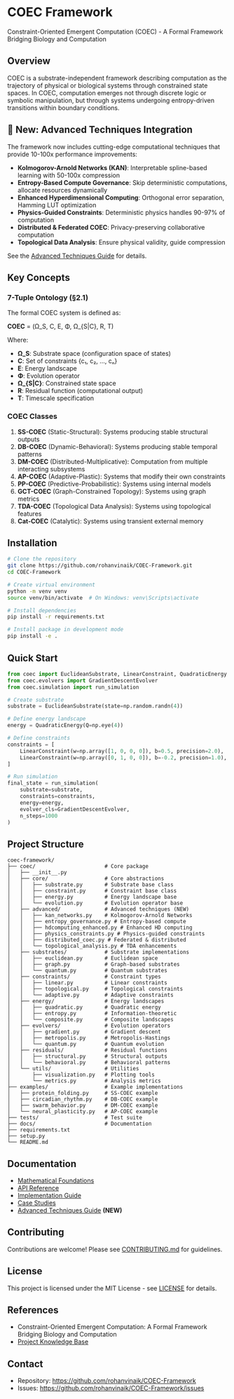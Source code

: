 # COEC Framework

Constraint-Oriented Emergent Computation (COEC) - A Formal Framework Bridging Biology and Computation

## Overview

COEC is a substrate-independent framework describing computation as the trajectory of physical or biological systems through constrained state spaces. In COEC, computation emerges not through discrete logic or symbolic manipulation, but through systems undergoing entropy-driven transitions within boundary conditions.

## 🚀 New: Advanced Techniques Integration

The framework now includes cutting-edge computational techniques that provide 10-100x performance improvements:

- **Kolmogorov-Arnold Networks (KAN)**: Interpretable spline-based learning with 50-100x compression
- **Entropy-Based Compute Governance**: Skip deterministic computations, allocate resources dynamically
- **Enhanced Hyperdimensional Computing**: Orthogonal error separation, Hamming LUT optimization
- **Physics-Guided Constraints**: Deterministic physics handles 90-97% of computation
- **Distributed & Federated COEC**: Privacy-preserving collaborative computation
- **Topological Data Analysis**: Ensure physical validity, guide compression

See the [Advanced Techniques Guide](docs/advanced_techniques/README.md) for details.

## Key Concepts

### 7-Tuple Ontology (§2.1)

The formal COEC system is defined as:

**COEC** = (Ω_S, C, E, Φ, Ω_{S|C}, R, T)

Where:
- **Ω_S**: Substrate space (configuration space of states)
- **C**: Set of constraints {c₁, c₂, ..., cₙ}
- **E**: Energy landscape
- **Φ**: Evolution operator
- **Ω_{S|C}**: Constrained state space
- **R**: Residual function (computational output)
- **T**: Timescale specification

### COEC Classes

1. **SS-COEC** (Static-Structural): Systems producing stable structural outputs
2. **DB-COEC** (Dynamic-Behavioral): Systems producing stable temporal patterns
3. **DM-COEC** (Distributed-Multiplicative): Computation from multiple interacting subsystems
4. **AP-COEC** (Adaptive-Plastic): Systems that modify their own constraints
5. **PP-COEC** (Predictive-Probabilistic): Systems using internal models
6. **GCT-COEC** (Graph-Constrained Topology): Systems using graph metrics
7. **TDA-COEC** (Topological Data Analysis): Systems using topological features
8. **Cat-COEC** (Catalytic): Systems using transient external memory

## Installation

```bash
# Clone the repository
git clone https://github.com/rohanvinaik/COEC-Framework.git
cd COEC-Framework

# Create virtual environment
python -m venv venv
source venv/bin/activate  # On Windows: venv\Scripts\activate

# Install dependencies
pip install -r requirements.txt

# Install package in development mode
pip install -e .
```

## Quick Start

```python
from coec import EuclideanSubstrate, LinearConstraint, QuadraticEnergy
from coec.evolvers import GradientDescentEvolver
from coec.simulation import run_simulation

# Create substrate
substrate = EuclideanSubstrate(state=np.random.randn(4))

# Define energy landscape
energy = QuadraticEnergy(Q=np.eye(4))

# Define constraints
constraints = [
    LinearConstraint(w=np.array([1, 0, 0, 0]), b=0.5, precision=2.0),
    LinearConstraint(w=np.array([0, 1, 0, 0]), b=-0.2, precision=1.0),
]

# Run simulation
final_state = run_simulation(
    substrate=substrate,
    constraints=constraints,
    energy=energy,
    evolver_cls=GradientDescentEvolver,
    n_steps=1000
)
```

## Project Structure

```
coec-framework/
├── coec/                      # Core package
│   ├── __init__.py
│   ├── core/                  # Core abstractions
│   │   ├── substrate.py       # Substrate base class
│   │   ├── constraint.py      # Constraint base class
│   │   ├── energy.py          # Energy landscape base
│   │   └── evolution.py       # Evolution operator base
│   ├── advanced/              # Advanced techniques (NEW)
│   │   ├── kan_networks.py    # Kolmogorov-Arnold Networks
│   │   ├── entropy_governance.py # Entropy-based compute
│   │   ├── hdcomputing_enhanced.py # Enhanced HD computing
│   │   ├── physics_constraints.py # Physics-guided constraints
│   │   ├── distributed_coec.py # Federated & distributed
│   │   └── topological_analysis.py # TDA enhancements
│   ├── substrates/            # Substrate implementations
│   │   ├── euclidean.py       # Euclidean space
│   │   ├── graph.py           # Graph-based substrates
│   │   └── quantum.py         # Quantum substrates
│   ├── constraints/           # Constraint types
│   │   ├── linear.py          # Linear constraints
│   │   ├── topological.py     # Topological constraints
│   │   └── adaptive.py        # Adaptive constraints
│   ├── energy/                # Energy landscapes
│   │   ├── quadratic.py       # Quadratic energy
│   │   ├── entropy.py         # Information-theoretic
│   │   └── composite.py       # Composite landscapes
│   ├── evolvers/              # Evolution operators
│   │   ├── gradient.py        # Gradient descent
│   │   ├── metropolis.py      # Metropolis-Hastings
│   │   └── quantum.py         # Quantum evolution
│   ├── residuals/             # Residual functions
│   │   ├── structural.py      # Structural outputs
│   │   └── behavioral.py      # Behavioral patterns
│   └── utils/                 # Utilities
│       ├── visualization.py   # Plotting tools
│       └── metrics.py         # Analysis metrics
├── examples/                  # Example implementations
│   ├── protein_folding.py     # SS-COEC example
│   ├── circadian_rhythm.py    # DB-COEC example
│   ├── swarm_behavior.py      # DM-COEC example
│   └── neural_plasticity.py   # AP-COEC example
├── tests/                     # Test suite
├── docs/                      # Documentation
├── requirements.txt
├── setup.py
└── README.md
```

## Documentation

- [Mathematical Foundations](docs/mathematical_foundations.md)
- [API Reference](docs/api_reference.md)
- [Implementation Guide](docs/implementation_guide.md)
- [Case Studies](docs/case_studies.md)
- [Advanced Techniques Guide](docs/advanced_techniques/README.md) **(NEW)**

## Contributing

Contributions are welcome! Please see [CONTRIBUTING.md](CONTRIBUTING.md) for guidelines.

## License

This project is licensed under the MIT License - see [LICENSE](LICENSE) for details.

## References

- Constraint-Oriented Emergent Computation: A Formal Framework Bridging Biology and Computation
- [Project Knowledge Base](docs/references/)

## Contact

- Repository: https://github.com/rohanvinaik/COEC-Framework
- Issues: https://github.com/rohanvinaik/COEC-Framework/issues